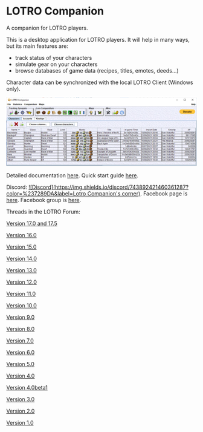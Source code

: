 # LOTRO Companion
A companion for LOTRO players.

This is a desktop application for LOTRO players. It will help in many ways, but its main features are:
- track status of your characters
- simulate gear on your characters
- browse databases of game data (recipes, titles, emotes, deeds...)

Character data can be synchronized with the local LOTRO Client (Windows only).

![Screenshot of main window](doc/screenshots/main.png)

Detailed documentation [here](https://github.com/LotroCompanion/lotro-companion-doc/blob/master/README.md).
Quick start guide [here](https://github.com/LotroCompanion/lotro-companion-doc/blob/master/UserManual/QuickStartGuide/main.md).

Discord: [![Discord](https://img.shields.io/discord/743892421460361287?color=%237289DA&label=Lotro Companion's corner)](https://discord.gg/t2J4GDq).
Facebook page is [here](https://www.facebook.com/lotrocompanion/).
Facebook group is [here](https://www.facebook.com/groups/1165974713535183).

Threads in the LOTRO Forum:

[Version 17.0 and 17.5](https://www.lotro.com/forums/showthread.php?688936-LotRO-Companion-17-0-(character-planner-character-status-tracker-lore-compendium))

[Version 16.0](https://www.lotro.com/forums/showthread.php?687808-LotRO-Companion-16-0-(character-planner-character-status-tracker-lore-compendium))

[Version 15.0](https://www.lotro.com/forums/showthread.php?686612-LotRO-Companion-15-0-(character-planner-character-status-tracker-lore-compendium))

[Version 14.0](https://www.lotro.com/forums/showthread.php?685329-LotRO-Companion-14-0-(character-planner-character-status-tracker-lore-compendium))

[Version 13.0](https://www.lotro.com/forums/showthread.php?681271-LotRO-Companion-13-0-(character-planner-character-status-tracker-lore-compendium))

[Version 12.0](https://www.lotro.com/forums/showthread.php?678167-LotRO-Companion-12-0-(character-planner-character-status-tracker-lore-compendium))

[Version 11.0](https://www.lotro.com/forums/showthread.php?676992-LotRO-Companion-11-0-(character-planner-character-status-tracker-lore-compendium))

[Version 10.0](https://www.lotro.com/forums/showthread.php?670129-LotRO-Companion-10-0-aka-X-\(character-planner-reputation-crafting-deeds-virtues-tracker-maps-deeds-recipes-t)

[Version 9.0](https://www.lotro.com/forums/showthread.php?666544-LotRO-Companion-9-0-(character-planner-reputation-crafting-deeds-virtues-tracker-maps-))

[Version 8.0](https://www.lotro.com/forums/showthread.php?664000-LotRO-Companion-(character-planner-reputation-crafting-deeds-virtues-tracker-maps-)-version-8-0-released!)

[Version 7.0](https://www.lotro.com/forums/showthread.php?660655-LotRO-Companion-(character-planner-and-more)-version-7-0-released!)

[Version 6.0](https://www.lotro.com/forums/showthread.php?658607-LotRO-Companion-(character-planner-and-more)-version-6-0-released!)

[Version 5.0](https://www.lotro.com/forums/showthread.php?656762-LotRO-Companion-(character-planner-and-more)-version-5-0-released!)

[Version 4.0](https://www.lotro.com/forums/showthread.php?651533-LOTRO-Companion-character-planner-version-4-0-released)

[Version 4.0beta1](https://www.lotro.com/forums/showthread.php?651024-LOTRO-Companion-version-4-0-beta1)

[Version 3.0](https://www.lotro.com/forums/showthread.php?505221-LOTRO-Companion-version-3-0)

[Version 2.0](https://www.lotro.com/forums/showthread.php?488951-LOTRO-Companion-version-2-0)

[Version 1.0](https://www.lotro.com/forums/showthread.php?480442-LOTRO-Companion-a-new-tool-for-your-LOTRO-toons)

